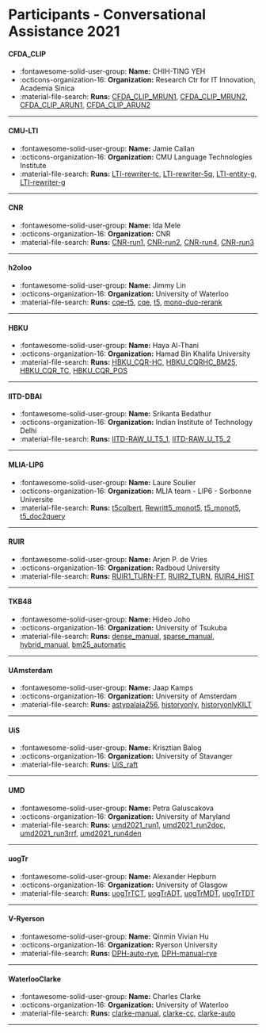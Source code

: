 # Participants - Conversational Assistance 2021 

#### CFDA_CLIP
 - :fontawesome-solid-user-group: **Name:** CHIH-TING YEH
 - :octicons-organization-16: **Organization:** Research Ctr for IT Innovation, Academia Sinica
 - :material-file-search: **Runs:** [CFDA_CLIP_MRUN1](./runs.md#cfda_clip_mrun1), [CFDA_CLIP_MRUN2](./runs.md#cfda_clip_mrun2), [CFDA_CLIP_ARUN1](./runs.md#cfda_clip_arun1), [CFDA_CLIP_ARUN2](./runs.md#cfda_clip_arun2) 

---
#### CMU-LTI
 - :fontawesome-solid-user-group: **Name:** Jamie Callan
 - :octicons-organization-16: **Organization:** CMU Language Technologies Institute
 - :material-file-search: **Runs:** [LTI-rewriter-tc](./runs.md#lti-rewriter-tc), [LTI-rewriter-5q](./runs.md#lti-rewriter-5q), [LTI-entity-g](./runs.md#lti-entity-g), [LTI-rewriter-g](./runs.md#lti-rewriter-g) 

---
#### CNR
 - :fontawesome-solid-user-group: **Name:** Ida Mele
 - :octicons-organization-16: **Organization:** CNR
 - :material-file-search: **Runs:** [CNR-run1](./runs.md#cnr-run1), [CNR-run2](./runs.md#cnr-run2), [CNR-run4](./runs.md#cnr-run4), [CNR-run3](./runs.md#cnr-run3) 

---
#### h2oloo
 - :fontawesome-solid-user-group: **Name:** Jimmy Lin
 - :octicons-organization-16: **Organization:** University of Waterloo
 - :material-file-search: **Runs:** [cqe-t5](./runs.md#cqe-t5), [cqe](./runs.md#cqe), [t5](./runs.md#t5), [mono-duo-rerank](./runs.md#mono-duo-rerank) 

---
#### HBKU
 - :fontawesome-solid-user-group: **Name:** Haya Al-Thani
 - :octicons-organization-16: **Organization:** Hamad Bin Khalifa University 
 - :material-file-search: **Runs:** [HBKU_CQR-HC](./runs.md#hbku_cqr-hc), [HBKU_CQRHC_BM25](./runs.md#hbku_cqrhc_bm25), [HBKU_CQR_TC](./runs.md#hbku_cqr_tc), [HBKU_CQR_POS](./runs.md#hbku_cqr_pos) 

---
#### IITD-DBAI
 - :fontawesome-solid-user-group: **Name:** Srikanta Bedathur
 - :octicons-organization-16: **Organization:** Indian Institute of Technology Delhi
 - :material-file-search: **Runs:** [IITD-RAW_U_T5_1](./runs.md#iitd-raw_u_t5_1), [IITD-RAW_U_T5_2](./runs.md#iitd-raw_u_t5_2) 

---
#### MLIA-LIP6
 - :fontawesome-solid-user-group: **Name:** Laure Soulier
 - :octicons-organization-16: **Organization:** MLIA team - LIP6 - Sorbonne Universite
 - :material-file-search: **Runs:** [t5colbert](./runs.md#t5colbert), [Rewritt5_monot5](./runs.md#rewritt5_monot5), [t5_monot5](./runs.md#t5_monot5), [t5_doc2query](./runs.md#t5_doc2query) 

---
#### RUIR
 - :fontawesome-solid-user-group: **Name:** Arjen P. de Vries
 - :octicons-organization-16: **Organization:** Radboud University
 - :material-file-search: **Runs:** [RUIR1_TURN-FT](./runs.md#ruir1_turn-ft), [RUIR2_TURN](./runs.md#ruir2_turn), [RUIR4_HIST](./runs.md#ruir4_hist) 

---
#### TKB48
 - :fontawesome-solid-user-group: **Name:** Hideo Joho
 - :octicons-organization-16: **Organization:** University of Tsukuba
 - :material-file-search: **Runs:** [dense_manual](./runs.md#dense_manual), [sparse_manual](./runs.md#sparse_manual), [hybrid_manual](./runs.md#hybrid_manual), [bm25_automatic](./runs.md#bm25_automatic) 

---
#### UAmsterdam
 - :fontawesome-solid-user-group: **Name:** Jaap Kamps
 - :octicons-organization-16: **Organization:** University of Amsterdam
 - :material-file-search: **Runs:** [astypalaia256](./runs.md#astypalaia256), [historyonly](./runs.md#historyonly), [historyonlyKILT](./runs.md#historyonlykilt) 

---
#### UiS
 - :fontawesome-solid-user-group: **Name:** Krisztian Balog
 - :octicons-organization-16: **Organization:** University of Stavanger
 - :material-file-search: **Runs:** [UiS_raft](./runs.md#uis_raft) 

---
#### UMD
 - :fontawesome-solid-user-group: **Name:** Petra Galuscakova
 - :octicons-organization-16: **Organization:** University of Maryland
 - :material-file-search: **Runs:** [umd2021_run1](./runs.md#umd2021_run1), [umd2021_run2doc](./runs.md#umd2021_run2doc), [umd2021_run3rrf](./runs.md#umd2021_run3rrf), [umd2021_run4den](./runs.md#umd2021_run4den) 

---
#### uogTr
 - :fontawesome-solid-user-group: **Name:** Alexander Hepburn
 - :octicons-organization-16: **Organization:** University of Glasgow
 - :material-file-search: **Runs:** [uogTrTCT](./runs.md#uogtrtct), [uogTrADT](./runs.md#uogtradt), [uogTrMDT](./runs.md#uogtrmdt), [uogTrTDT](./runs.md#uogtrtdt) 

---
#### V-Ryerson
 - :fontawesome-solid-user-group: **Name:** Qinmin Vivian Hu
 - :octicons-organization-16: **Organization:** Ryerson University
 - :material-file-search: **Runs:** [DPH-auto-rye](./runs.md#dph-auto-rye), [DPH-manual-rye](./runs.md#dph-manual-rye) 

---
#### WaterlooClarke
 - :fontawesome-solid-user-group: **Name:** Charles Clarke
 - :octicons-organization-16: **Organization:** University of Waterloo
 - :material-file-search: **Runs:** [clarke-manual](./runs.md#clarke-manual), [clarke-cc](./runs.md#clarke-cc), [clarke-auto](./runs.md#clarke-auto) 

---
